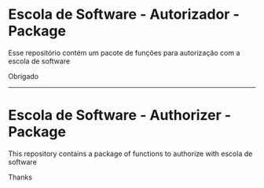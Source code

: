 # Escola de Software - Autorizador - Package

Esse repositório contém um pacote de funções para autorização com a escola de software

Obrigado

<hr/>

# Escola de Software - Authorizer - Package

This repository contains a package of functions to authorize with escola de software

Thanks